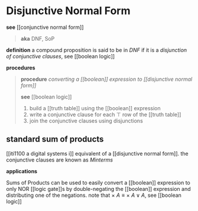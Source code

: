 # Disjunctive Normal Form

**see** [[conjunctive normal form]]

> **aka** DNF, SoP

**definition** a compound proposition is said to be in _DNF_ if it is a _disjunction of conjunctive clauses_, see [[boolean logic]]

**procedures**

> **procedure** _converting a [[boolean]] expression to [[disjunctive normal form]]_
>
> **see** [[boolean logic]]
>
> 1. build a [[truth table]] using the [[boolean]] expression
> 2. write a conjunctive clause for each $\top$ row of the [[truth table]]
> 3. join the conjunctive clauses using disjunctions

## standard sum of products

[[iti1100 a digital systems i]] equivalent of a [[disjunctive normal form]]. the conjunctive clauses are known as _Minterms_

**applications**

Sums of Products can be used to easily convert a [[boolean]] expression to only NOR [[logic gate]]s by double-negating the [[boolean]] expression and distributing one of the negations. note that $\times\ A \equiv \times\ A \lor A$, see [[boolean logic]]
